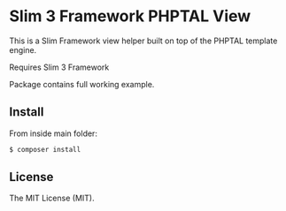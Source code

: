 # Slim 3 Framework PHPTAL View

This is a Slim Framework view helper built on top of the PHPTAL template engine.

Requires Slim 3 Framework

Package contains full working example.

## Install

From inside main folder:

```bash
$ composer install
```

## License

The MIT License (MIT).
